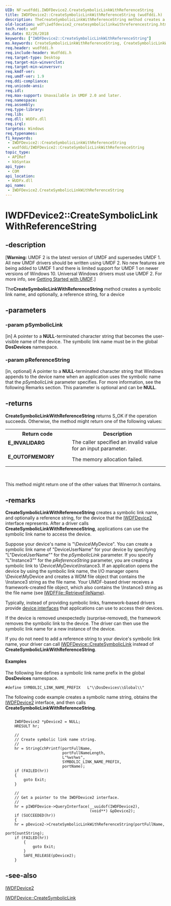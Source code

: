 ```yaml
---
UID: NF:wudfddi.IWDFDevice2.CreateSymbolicLinkWithReferenceString
title: IWDFDevice2::CreateSymbolicLinkWithReferenceString (wudfddi.h)
description: TheCreateSymbolicLinkWithReferenceString method creates a symbolic link name, and optionally, a reference string, for a device.
old-location: wdf\iwdfdevice2_createsymboliclinkwithreferencestring.htm
tech.root: wdf
ms.date: 02/26/2018
keywords: ["IWDFDevice2::CreateSymbolicLinkWithReferenceString"]
ms.keywords: CreateSymbolicLinkWithReferenceString, CreateSymbolicLinkWithReferenceString method, CreateSymbolicLinkWithReferenceString method,IWDFDevice2 interface, IWDFDevice2 interface,CreateSymbolicLinkWithReferenceString method, IWDFDevice2.CreateSymbolicLinkWithReferenceString, IWDFDevice2::CreateSymbolicLinkWithReferenceString, UMDFDeviceObjectRef_40f806fa-5db7-48db-b3c7-0f338947887e.xml, umdf.iwdfdevice2_createsymboliclinkwithreferencestring, wdf.iwdfdevice2_createsymboliclinkwithreferencestring, wudfddi/IWDFDevice2::CreateSymbolicLinkWithReferenceString
req.header: wudfddi.h
req.include-header: Wudfddi.h
req.target-type: Desktop
req.target-min-winverclnt: 
req.target-min-winversvr: 
req.kmdf-ver: 
req.umdf-ver: 1.9
req.ddi-compliance: 
req.unicode-ansi: 
req.idl: 
req.max-support: Unavailable in UMDF 2.0 and later.
req.namespace: 
req.assembly: 
req.type-library: 
req.lib: 
req.dll: WUDFx.dll
req.irql: 
targetos: Windows
req.typenames: 
f1_keywords:
 - IWDFDevice2::CreateSymbolicLinkWithReferenceString
 - wudfddi/IWDFDevice2::CreateSymbolicLinkWithReferenceString
topic_type:
 - APIRef
 - kbSyntax
api_type:
 - COM
api_location:
 - WUDFx.dll
api_name:
 - IWDFDevice2.CreateSymbolicLinkWithReferenceString
---
```


# IWDFDevice2::CreateSymbolicLinkWithReferenceString


## -description

<p class="CCE_Message">[<b>Warning:</b> UMDF 2 is the latest version of UMDF and supersedes UMDF 1.  All new UMDF drivers should be written using UMDF 2.  No new features are being added to UMDF 1 and there is limited support for UMDF 1 on newer versions of Windows 10.  Universal Windows drivers must use UMDF 2.  For more info, see <a href="/windows-hardware/drivers/wdf/getting-started-with-umdf-version-2">Getting Started with UMDF</a>.]

The<b>CreateSymbolicLinkWithReferenceString</b> method creates a symbolic link name, and optionally, a reference string, for a device

## -parameters

### -param pSymbolicLink 

[in]
A pointer to a <b>NULL</b>-terminated character string that becomes the user-visible name of the device. The symbolic link name must be in the global <b>DosDevices</b> namespace.

### -param pReferenceString 

[in, optional]
A pointer to a <b>NULL</b>-terminated character string that Windows appends to the device name when an application uses the symbolic name that the <i>pSymbolicLink</i> parameter specifies. For more information, see the following Remarks section. This parameter is optional and can be <b>NULL</b>.

## -returns

<b>CreateSymbolicLinkWithReferenceString</b> returns S_OK if the operation succeeds. Otherwise, the method might return one of the following values:

<table>
<tr>
<th>Return code</th>
<th>Description</th>
</tr>
<tr>
<td width="40%">
<dl>
<dt><b>E_INVALIDARG</b></dt>
</dl>
</td>
<td width="60%">
The caller specified an invalid value for an input parameter.

</td>
</tr>
<tr>
<td width="40%">
<dl>
<dt><b>E_OUTOFMEMORY</b></dt>
</dl>
</td>
<td width="60%">
The memory allocation failed.

</td>
</tr>
</table>
 

This method might return one of the other values that Winerror.h contains.

## -remarks

<b>CreateSymbolicLinkWithReferenceString</b> creates a symbolic link name, and optionally a reference string, for the device that the <a href="/windows-hardware/drivers/ddi/wudfddi/nn-wudfddi-iwdfdevice2">IWDFDevice2</a> interface represents. After a driver calls <b>CreateSymbolicLinkWithReferenceString</b>, applications can use the symbolic link name to access the device.

Suppose your device's name is "\Device\MyDevice". You can create a symbolic link name of "DeviceUserName" for your device by specifying "L"DeviceUserName"" for the <i>pSymbolicLink</i> parameter. If you specify "L"Instance3"" for the <i>pReferenceString</i> parameter, you are creating a symbolic link to \Device\MyDevice\Instance3. If an application opens the device by using the symbolic link name, the I/O manager opens \Device\MyDevice and creates a WDM file object that contains the \Instance3 string as the file name. Your UMDF-based driver receives a framework-created file object, which also contains the \Instance3 string as the file name (see <a href="/windows-hardware/drivers/ddi/wudfddi/nf-wudfddi-iwdffile-retrievefilename">IWDFFile::RetrieveFileName</a>). 

Typically, instead of providing symbolic links, framework-based drivers provide <a href="/windows-hardware/drivers/ddi/wudfddi/nf-wudfddi-iwdfdevice-createdeviceinterface">device interfaces</a> that applications can use to access their devices.

If the device is removed unexpectedly (surprise-removed), the framework removes the symbolic link to the device. The driver can then use the symbolic link name for a new instance of the device. 

If you do not need to add a reference string to your device's symbolic link name, your driver can call <a href="/windows-hardware/drivers/ddi/wudfddi/nf-wudfddi-iwdfdevice-createsymboliclink">IWDFDevice::CreateSymbolicLink</a> instead of <b>CreateSymbolicLinkWithReferenceString</b>.


#### Examples


The following line defines a symbolic link name prefix in the global <b>DosDevices</b> namespace.
        


```
#define SYMBOLIC_LINK_NAME_PREFIX   L"\\DosDevices\\Global\\"
```

The following code example creates a symbolic name string, obtains the <a href="/windows-hardware/drivers/ddi/wudfddi/nn-wudfddi-iwdfdevice2">IWDFDevice2</a> interface, and then calls <b>CreateSymbolicLinkWithReferenceString</b>.


```

    IWDFDevice2 *pDevice2 = NULL;
    HRESULT hr;

    //
    // Create symbolic link name string.
    //
    hr = StringCchPrintf(portFullName,
                         portFullNameLength,
                         L"%ws%ws",
                         SYMBOLIC_LINK_NAME_PREFIX,
                         portName);
    if (FAILED(hr))
    {
        goto Exit;
    }

    //
    // Get a pointer to the IWDFDevice2 interface.
    //
    hr = pIWDFDevice->QueryInterface(__uuidof(IWDFDevice2),
                                     (void**) &pDevice2);
    if (SUCCEEDED(hr)) 
    {
    hr = pDevice2->CreateSymbolicLinkWithReferenceString(portFullName,
                                                         portCountString);
    if (FAILED(hr))
        {
            goto Exit;
        }
        SAFE_RELEASE(pDevice2);
    }
```


## -see-also

<a href="/windows-hardware/drivers/ddi/wudfddi/nn-wudfddi-iwdfdevice2">IWDFDevice2</a>



<a href="/windows-hardware/drivers/ddi/wudfddi/nf-wudfddi-iwdfdevice-createsymboliclink">IWDFDevice::CreateSymbolicLink</a>
